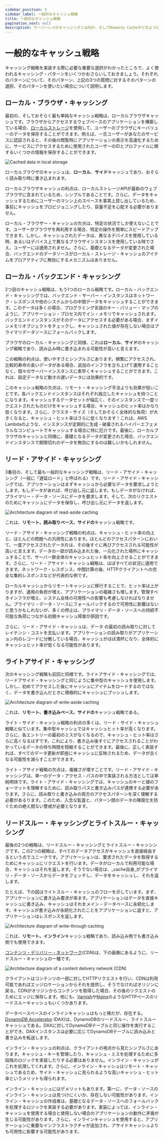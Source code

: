 ```yaml
---
sidebar_position: 3
sidebar_label: 一般的なキャッシュ戦略
title: 一般的なキャッシュ戦略
pagination_next: null
description: サーバーレスのキャッシングとは何か、そしてMomento Cacheがどのようにアプリケーションをシンプルで高速にするのかを説明しています。
---
```


# 一般的なキャッシュ戦略

キャッシング戦略を実装する際に必要な重要な選択がわかったところで、よく使われるキャッシング・パターンをいくつかおさらいしておきましょう。それぞれのパターンについて、そのパターン、上記の3つの質問に対するそのパターンの選択、そのパターンを使いたい場合について説明します。

## ローカル・ブラウザ・キャッシング

最初の、そしておそらく最も単純なキャッシュ戦略は、ローカルブラウザキャッシュです。ブラウザからアクセスするウェブベースのアプリケーションを構築している場合、[ローカルストレージ](https://developer.mozilla.org/en-US/docs/Web/API/Window/localStorage)を使用して、ユーザーのブラウザにキーバリューのデータを保存することができます。例えば、一旦ユーザーがあなたのサービスに認証されると、その後の閲覧時にアプリケーションの表示を高速化するために、サービスにアクセスするために使用されたユーザーのIDとプロファイルに関するいくつかの情報を保存することができます。

![Cached data in local storage](images/caching-strategies-and-patterns/local-storage-caching.png "Caching in local storage")

ローカルブラウザのキャッシュは、**ローカル**、**サイド**キャッシュであり、おそらく読み取り時に書き込まれます。

ローカルブラウザキャッシュの利点は、ローカルストレージAPIが最新のウェブブラウザに含まれているため、シンプルであることです。さらに、データをキャッシュするためにユーザーのマシン上のスペースを事実上貸し出しているため、事前にキャッシュをプロビジョニングしたり、容量不足を心配する必要がありません。

ローカル・ブラウザー・キャッシュの欠点は、特定の状況でしか使えないことです。ユーザーがブラウザを再利用する場合、特定の操作を簡単にスピードアップできます。しかし、キャッシュされたデータは、異なるデバイスを使用している時、あるいはデバイス上で異なるブラウザインスタンスを使用している時でさえ、ユーザーには適用されません。さらに、基礎となるデータが変更された場合、バックエンドのデータソースがローカル・ストレージ・キャッシュのアイテムをプロアクティブに無効にするメカニズムはありません。

## ローカル・バックエンド・キャッシング

2つ目のキャッシュ戦略は、もう1つのローカル戦略です。ローカル・バックエンド・キャッシングでは、バックエンド・サーバー・インスタンスはネットワーク・レスポンスや他のシステムからの中間データをキャッシュすることができます。このデータは多くの場合、プログラミング言語のキー・バリュー・マップのように、アプリケーション・プロセス内でイン・メモリでキャッシュされます。バックエンドインスタンスがそのデータにアクセスする必要がある場合、まずインメモリオブジェクトをチェックし、キャッシュされた値が存在しない場合はプライマリデータソースにフォールバックします。

ブラウザのローカル・キャッシングと同様、これは**ローカル**、**サイド**のキャッシング戦略であり、読み込み時に書き込まれる可能性が高いと言えます。

この戦略の利点は、使いやすさとシンプルさにあります。頻繁にアクセスされ、比較的寿命の長いデータがある場合、追加のインフラを立ち上げて運用することなく、個々のサーバーインスタンスに素早くキャッシュすることができます。これは、設定データなど動きの遅いデータには効果的です。

このキャッシュ戦略の欠点は、リモート・キャッシング手法よりも効果が低いことです。各バックエンドインスタンスはそれぞれ独立したキャッシュを持つことになります。キャッシュするデータセットが幅広く、そのインスタンスで一度リクエストされたものだけをキャッシュする場合、キャッシュのヒット率はかなり低くなります。さらに、クラスタ・サイズ（そしておそらく全体的な負荷）が大きくなると、キャッシュ・ヒット率はさらに低くなります！これは、AWS Lambdaのような、インスタンスが定期的に生成・破棄されるハイパーエフェメラルなコンピュートでキャッシュする場合に特に厄介です。最後に、ローカルブラウザのキャッシュと同様に、基礎となるデータが変更された場合、バックエンドインスタンスで期限切れのデータを無効にするのは難しいかもしれません。

## リード・アサイド・キャッシング

3番目の、そして最も一般的なキャッシング戦略は、リード・アサイド・キャッシング（一般に「遅延ロード」と呼ばれる）です。リード・アサイド・キャッシングでは、アプリケーションはまずキャッシュから必要なデータを要求しようとします。もしデータがあれば、呼び出し元に返します。もしデータがなければ、プライマリー・データ・ソースにデータを要求します。そして、次のリクエストのためにキャッシュにデータを保存し、呼び出し元にデータを返します。

![Architecture diagram of read-aside caching](images/caching-strategies-and-patterns/read-aside-caching.png "Read-aside caching")

これは、**リモート、読み取りベース、サイドの**キャッシュ戦略です。

リード・アサイド・キャッシング戦略の利点は、キャッシュ・ヒット率の向上と、ほとんどの問題への汎用性にあります。ほとんどのアクセスパターンにおいて、一度アクセスされたデータ片は、その後すぐに再びアクセスされる可能性が高いと言えます。データの一部が読み込まれた後、一元化された場所にキャッシュすることで、サーバー群全体のキャッシュヒット率を向上させることができます。さらに、リード・アサイド・キャッシュ戦略は、ほぼすべての状況に適用できます。ネットワーク・レスポンス、中間計算の後、HTTPクライアントへの完全な集約レスポンスなどが代表的な例です。

ローカルキャッシュからリモートキャッシュに移行することで、ヒット率は上がりますが、運用の負担が増え、アプリケーションの複雑さも増します。管理すべきインフラが増え、システム全体の可用性への影響も考慮しなければなりません。プライマリ・データ・ソースにフォールバックするので可用性に影響はないと思うかもしれないが、多くの停止は、プライマリ・データ・ソースへの持続不可能な負荷につながる初期キャッシュ障害が原因です。

さらに、リード・アサイド・キャッシュは、データ の最初の読み取りに対してレイテンシ・コストを支払います。アプリケーションの読み取りがアプリケーション内のレコードに分散している場合、キャッシュがほぼ満杯になり、全体的にキャッシュヒット率が低くなる可能性があります。

## ライトアサイド・キャッシング

次のキャッシング戦略も前回と同様です。ライトアサイド・キャッシングでは、リードアサイド・キャッシングと同じように集中型のキャッシュを使用します。しかし、初めてアクセスした後にキャッシュにアイテムをロードするのではなく、データを書き込んだときに積極的にキャッシュにプッシュします。

![Architecture diagram of write-aside caching](images/caching-strategies-and-patterns/write-aside-caching.png "Write-aside caching")

これは、**リモート、書き込みベース、サイドの**キャッシュ戦略である。

ライト・サイド・キャッシュ戦略の利点の多くは、リード・サイド・キャッシュ戦略と似ています。集中型キャッシュではキャッシュヒット率が高くなります。さらに、各エントリーの最初のミスがなくなるので、キャッシュ・ヒット率はさらに高くなるはずです。これにより、書き込み後すぐにアクセスされることがわかっているデータの待ち時間を短縮することができます。最後に、正しく実装すれば、すべてのデータ更新が即座にキャッシュに反映されるため、データが古くなる可能性を減らすことができます。

ライト・アサイド戦略の欠点は、複雑さが増すことです。リード・アサイド・キャッシングは、単一のデータ・アクセス・パスの中で実装される方法としては単純明快です。ライト・アサイド・キャッシングでは、キャッシュのキーと値のフォーマットを理解するために、読み取りパスと書き込みパスが連携する必要があります。さらに、読み取りと書き込みの両方のアクセスパターンを深く理解する必要があるります。このため、入念な監査と、パターン間のデータの陳腐化を防ぐための絶え間ない警戒が必要となります。

## リードスルー・キャッシングとライトスルー・キャッシング

最後の2つの戦略は、リードスルー・キャッシングとライトスルー・キャッシングです。この2つの戦略は、すべてのデータアクセスがキャッシュを直接経由するという点でユニークです。アプリケーションは、要求されたデータを取得するためにキャッシュにリクエストを行います。データがローカルで利用可能な場合、キャッシュはそれを返します。そうでない場合は、_cache自身_がプライマリ・データ・ソースからデータをフェッチし、データをキャッシュし、それを返します。

たとえば、下の図はライトスルー・キャッシュのフローを示しています。まず、アプリケーションに書き込み要求が来ます。アプリケーションはデータを直接キャッシュに書き込み、キャッシュはそれをメイン・データベースに永続化します。キャッシュが書き込みが永続化されたことをアプリケーションに返すと、アプリケーションはレスポンスを返します。

![Architecture diagram of write-through caching](images/caching-strategies-and-patterns/write-through-caching.png "Write-through caching")

これは、**リモート、インライン**キャッシュ戦略であり、読み込み側でも書き込み側でも使用できます。

[コンテンツ・デリバリー・ネットワーク](https://en.wikipedia.org/wiki/Content_delivery_network)(CDN)は、下の画像にあるように、リードスルー・キャッシュの一種です。

![Architecture diagram of a content delivery network (CDN)](images/caching-strategies-and-patterns/read-through-cdn.png "Read-through CDN")

クライアントはコンテンツの一部に対してHTTPリクエストを行い、CDNは利用可能であればエッジロケーションからそれを提供し、そうでなければオリジンに戻る。CDNがオリジンからコンテンツを取得した場合、その後のリクエストのためにエッジに保存します。他にも、[Varnish](https://varnish-cache.org/)や[Nginx](https://www.nginx.com/)のようなHTTPベースのリードスルーキャッシュもいくつかあります。

データベースベースのインラインキャッシュはもっと稀だが、存在する。[DynamoDB Accelerator](https://aws.amazon.com/dynamodb/dax/) (DAX)は、DynamoDBのリードスルー、ライトスルーキャッシュである。DAXに対してDynamoDBテーブルと同じ操作を実行することができ、DAXインスタンスは必要に応じてDynamoDBテーブルに読み込みと書き込みを転送します。

インライン・キャッシュの利点は、クライアントの視点から見たシンプルさにあります。キャッシュ・キーを管理したり、キャッシュ・ミスを処理するために多段階のロジックを実装したりする必要はありません。インライン・キャッシュがこれを処理してくれます。さらに、インライン・キャッシュはリモート・キャッシュであるため、サイド・キャッシュに見られるような高いキャッシュ・ヒット率というメリットも得られます。

インライン・キャッシュにはデメリットもあります。第一に、データ・ソースのインライン・キャッシュは見つけにくいか、存在しない可能性があります。インライン・キャッシュの作成者は、基礎となるデータ・ソースへのフォールバックを処理するロジックを実装する必要があります。実装によっては、インライン・キャッシュを使用する場合と使用しない場合のアプリケーションの動作に矛盾が生じる可能性があります。さらに、インラインキャッシュを使用すると、アプリケーションに重要なインフラストラクチャが追加され、アサイドキャッシュよりも可用性に影響する可能性があります。
